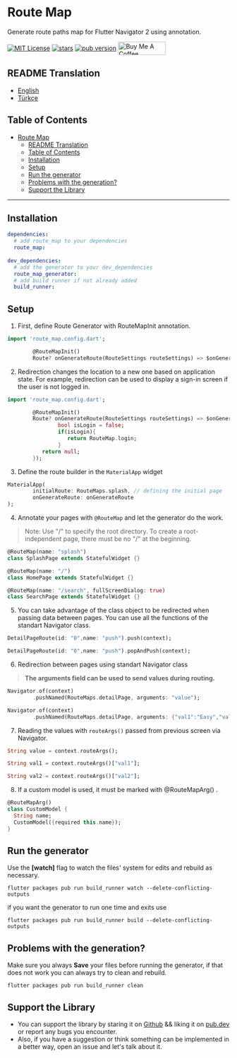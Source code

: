 # Route Map
Generate route paths map for Flutter Navigator 2 using annotation.

<p>    
<a href="https://img.shields.io/badge/License-MIT-green"><img     
align="center" src="https://img.shields.io/badge/License-MIT-green" alt="MIT License"></a>      
<a href="https://github.com/emintolgahanpolat/route_map"><img align="center" src="https://img.shields.io/github/stars/emintolgahanpolat/route_map?style=flat&logo=github&colorB=green&label=stars" alt="stars"></a>      
<a href="https://pub.dev/packages/route_map"><img     
align="center" src="https://img.shields.io/pub/v/route_map.svg?" alt="pub version"></a>      
<a href="https://www.buymeacoffee.com/emintpolat" target="_blank"><img align="center" src="https://cdn.buymeacoffee.com/buttons/v2/default-yellow.png" alt="Buy Me A Coffee" height="30px" width= "108px"></a>    
<p>  

## README Translation
- [English](README.md)
- [Türkçe](README.tr.md)
## Table of Contents
- [Route Map](#route-map)
  - [README Translation](#readme-translation)
  - [Table of Contents](#table-of-contents)
  - [Installation](#installation)
  - [Setup](#setup)
  - [Run the generator](#run-the-generator)
  - [Problems with the generation?](#problems-with-the-generation)
  - [Support the Library](#support-the-library)

---  
## Installation

```yaml  
dependencies:  
  # add route_map to your dependencies  
  route_map:  
  
dev_dependencies:  
  # add the generator to your dev_dependencies  
  route_map_generator:  
  # add build runner if not already added  
  build_runner:  
```  
## Setup

1. First, define Route Generator with RouteMapInit annotation.
```dart
import 'route_map.config.dart';

        @RouteMapInit()
        Route? onGenerateRoute(RouteSettings routeSettings) => $onGenerateRoute(routeSettings);
```

2. Redirection changes the location to a new one based on application state. For example, redirection can be used to display a sign-in screen if the user is not logged in.

```dart
import 'route_map.config.dart';

        @RouteMapInit()
        Route? onGenerateRoute(RouteSettings routeSettings) => $onGenerateRoute(routeSettings,redirect:(){
                bool isLogin = false;
                if(isLogin){
                   return RouteMap.login;
                }
           return null;
        });
```

3. Define the route builder in the  `MaterialApp` widget
   
```dart
MaterialApp(
        initialRoute: RouteMaps.splash, // defining the initial page
        onGenerateRoute: onGenerateRoute
);
```

4. Annotate your pages with `@RouteMap` and let the generator do the work. 
>Note: Use "/" to specify the root directory. To create a root-independent page, there must be no "/" at the beginning.
```dart
@RouteMap(name: "splash")
class SplashPage extends StatefulWidget {}

@RouteMap(name: "/")
class HomePage extends StatefulWidget {}

@RouteMap(name: "/search", fullScreenDialog: true)
class SearchPage extends StatefulWidget {}
```

5. You can take advantage of the class object to be redirected when passing data between pages. You can use all the functions of the standart Navigator class.
```dart
DetailPageRoute(id: "0",name: "push").push(context);

DetailPageRoute(id: "0",name: "push").popAndPush(context);
```
6. Redirection between pages using standart Navigator class
>**The arguments field can be used to send values during routing.**
```dart
Navigator.of(context)
        .pushNamed(RouteMaps.detailPage, arguments: "value");

Navigator.of(context)
        .pushNamed(RouteMaps.detailPage, arguments: {"val1":"Easy","val2":"Route"});
```
7. Reading the values with `routeArgs()` passed from previous screen via Navigator.
```dart
String value = context.routeArgs();

String val1 = context.routeArgs()["val1"];

String val2 = context.routeArgs()["val2"];
```
8. If a custom model is used, it must be marked with @RouteMapArg() .
```dart
@RouteMapArg()
class CustomModel {
  String name;
  CustomModel({required this.name});
}
```

## Run the generator 
Use the **[watch]** flag to watch the files' system for edits and rebuild as necessary.
```terminal  
flutter packages pub run build_runner watch --delete-conflicting-outputs  
```
if you want the generator to run one time and exits use
```terminal  
flutter packages pub run build_runner build --delete-conflicting-outputs  
```

## Problems with the generation?

Make sure you always **Save** your files before running the generator, if that does not work you can always try to clean and rebuild.

```terminal  
flutter packages pub run build_runner clean  
```  

## Support the Library

- You can support the library by staring it on [Github](https://github.com/emintolgahanpolat/route_map) && liking it on [pub.dev](https://pub.dev/packages/route_map) or report any bugs you encounter.
- Also, if you have a suggestion or think something can be implemented in a better way, open an issue and let's talk about it.